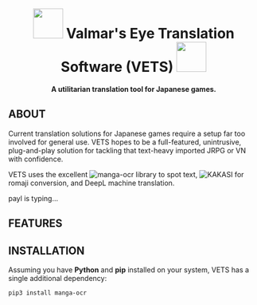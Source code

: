 <h1 align="center"><img src="https://github.com/paylhorse/valmar/assets/74363924/dc6fc259-1c13-4e75-9567-db63a9f97659" width=60px></img> Valmar's Eye Translation Software (VETS) <img src="https://github.com/paylhorse/valmar/assets/74363924/dc6fc259-1c13-4e75-9567-db63a9f97659" width=60px></img></h1>
<p align="center">
<strong>A utilitarian translation tool for Japanese games.</strong>
</p>

## ABOUT
Current translation solutions for Japanese games require a setup far too involved for general use. VETS hopes to be a full-featured, unintrusive, plug-and-play solution for tackling that text-heavy imported JRPG or VN with confidence.

VETS uses the excellent ![manga-ocr](https://github.com/kha-white/manga-ocr) library to spot text, ![KAKASI](http://kakasi.namazu.org/index.html.en) for romaji conversion, and DeepL machine translation.

payl is typing...

## FEATURES

## INSTALLATION

Assuming you have **Python** and **pip** installed on your system, VETS has a single additional dependency:

```bash
pip3 install manga-ocr
```

